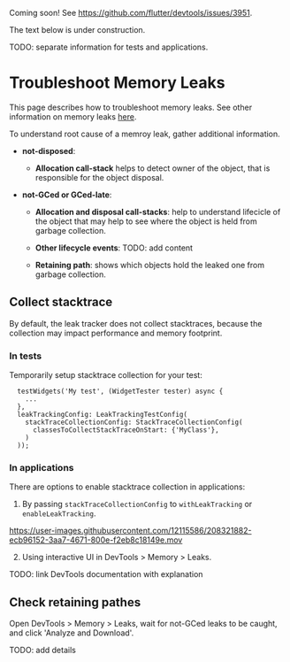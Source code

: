Coming soon! See https://github.com/flutter/devtools/issues/3951.

The text below is under construction.

TODO: separate information for tests and applications.

# Troubleshoot Memory Leaks

This page describes how to troubleshoot memory leaks. See other information on memory leaks [here](../README.md).

To understand root cause of a memroy leak, gather additional information.

- **not-disposed**:

    - **Allocation call-stack** helps to detect
        owner of the object, that is responsible for the object disposal.

- **not-GCed or GCed-late**:

    - **Allocation and disposal call-stacks**: help to understand lifecicle of the
        object that may help to see where the object is held from garbage collection.

    - **Other lifecycle events**: TODO: add content

    - **Retaining path**: shows which objects hold the leaked one from garbage collection.

## Collect stacktrace

By default, the leak tracker does not collect stacktraces, because the collection may
impact performance and memory footprint.

### In tests

Temporarily setup stacktrace collection for your test:

```
  testWidgets('My test', (WidgetTester tester) async {
    ...
  },
  leakTrackingConfig: LeakTrackingTestConfig(
    stackTraceCollectionConfig: StackTraceCollectionConfig(
      classesToCollectStackTraceOnStart: {'MyClass'},
    )
  ));
```

### In applications

There are options to enable stacktrace collection in applications:

1. By passing `stackTraceCollectionConfig`
to `withLeakTracking` or `enableLeakTracking`.

https://user-images.githubusercontent.com/12115586/208321882-ecb96152-3aa7-4671-800e-f2eb8c18149e.mov

2. Using interactive UI in DevTools > Memory > Leaks.

TODO: link DevTools documentation with explanation

## Check retaining pathes

Open DevTools > Memory > Leaks, wait for not-GCed leaks to be caught,
and click 'Analyze and Download'.

TODO: add details
